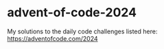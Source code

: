 # advent-of-code-2024
 My solutions to the daily code challenges listed here: https://adventofcode.com/2024
